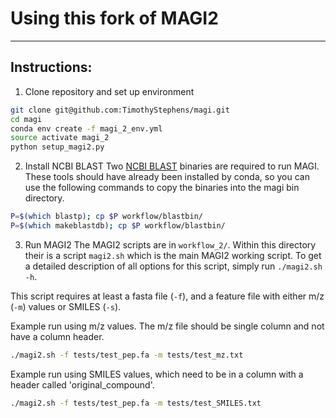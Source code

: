 # Using this fork of MAGI2
---
## Instructions:
1. Clone repository and set up environment
```bash
git clone git@github.com:TimothyStephens/magi.git
cd magi
conda env create -f magi_2_env.yml
source activate magi_2
python setup_magi2.py
```

2. Install NCBI BLAST
Two [NCBI BLAST](https://www.ncbi.nlm.nih.gov/guide/howto/run-blast-local/)
binaries are required to run MAGI.
These tools should have already been installed by conda, so you can use the following commands to copy the binaries into the magi bin directory.

```bash
P=$(which blastp); cp $P workflow/blastbin/
P=$(which makeblastdb); cp $P workflow/blastbin/
```

3. Run MAGI2
The MAGI2 scripts are in `workflow_2/`. Within this directory their is a script `magi2.sh` which is the main MAGI2 working script.
To get a detailed description of all options for this script, simply run `./magi2.sh -h`.

This script requires at least a fasta file (`-f`), and a feature file with either m/z (`-m`) values or SMILES (`-s`).

Example run using m/z values. The m/z file should be single column and not have a column header.
```bash
./magi2.sh -f tests/test_pep.fa -m tests/test_mz.txt
```

Example run using SMILES values, which need to be in a column with a header called 'original_compound'.
```bash
./magi2.sh -f tests/test_pep.fa -m tests/test_SMILES.txt
```


